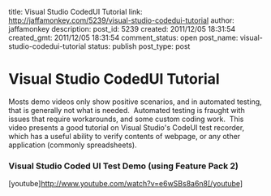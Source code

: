 title: Visual Studio CodedUI Tutorial
link: http://jaffamonkey.com/5239/visual-studio-codedui-tutorial
author: jaffamonkey
description: 
post_id: 5239
created: 2011/12/05 18:31:54
created_gmt: 2011/12/05 18:31:54
comment_status: open
post_name: visual-studio-codedui-tutorial
status: publish
post_type: post

# Visual Studio CodedUI Tutorial

Mosts demo videos only show positive scenarios, and in automated testing, that is generally not what is needed.  Automated testing is fraught with issues that require workarounds, and some custom coding work.  This video presents a good tutorial on Visual Studio's CodeUI test recorder, which has a useful ability to verify contents of webpage, or any other application (commonly spreadsheets). 

### Visual Studio Coded UI Test Demo (using Feature Pack 2)

[youtube]http://www.youtube.com/watch?v=e6wSBs8a6n8[/youtube]